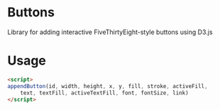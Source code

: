 # Buttons

Library for adding interactive FiveThirtyEight-style buttons using D3.js

# Usage

```html
<script>
appendButton(id, width, height, x, y, fill, stroke, activeFill,
	text, textFill, activeTextFill, font, fontSize, link)
</script>
```
